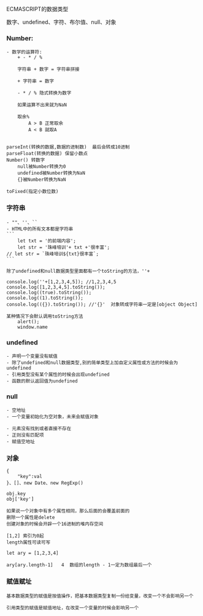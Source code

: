 ECMASCRIPT的数据类型

数字、undefined、字符、布尔值、null、对象

### Number:

    - 数学的运算符:
        + - * / % 

        字符串 + 数字 = 字符串拼接

        + 字符串 = 数字

        - * / % 隐式转换为数字

        如果运算不出来就为NaN

        取余%
            A > B 正常取余
            A < B 就取A

    
    parseInt(转换的数据,数据的进制数)  最后会转成10进制
    parseFloat(转换的数据) 保留小数点
    Number() 转数字
        null被Number转换为0
        undefined被Number转换为NaN
        {}被Number转换为NaN

    toFixed(指定小数位数)


### 字符串
    - ""、''、``
    - HTML中的所有文本都是字符串
    ``` 
        let txt = '的前端内容';
        let str = '珠峰培训'+ txt +'很丰富';
    // let str = `珠峰培训${txt}很丰富`;
    ``` 

    除了undefined和null数据类型里面都有一个toString的方法，''+

    console.log(''+[1,2,3,4,5]); //1,2,3,4,5
    console.log([1,2,3,4,5].toString()); 
    console.log((true).toString()); 
    console.log((1).toString());
    console.log(({}).toString()); //'{}'  对象转成字符串一定是[object Object] 

    某种情况下会默认调用toString方法
        alert();
        window.name

### undefined
    - 声明一个变量没有赋值
    - 除了undefined和null数据类型,别的简单类型上加自定义属性或方法的时候会为undefined
    - 引用类型没有某个属性的时候会出现undefined
    - 函数的默认返回值为undefined

### null
    - 空地址
    - 一个变量初始化为空对象，未来会赋值对象

    - 元素没有找到或者直接不存在
    - 正则没有匹配项
    - 赋值空地址

### 对象
    {
        "key":val
    }、[]、new Date、new RegExp() 

    obj.key
    obj['key']

    如果说一个对象中有多个属性相同，那么后面的会覆盖前面的
    删除一个属性是delete
    创建对象的时候会开辟一个16进制的堆内存空间

    [1,2] 索引为0起
    length属性可读可写

    let ary = [1,2,3,4]

    ary[ary.length-1]   4  数组的length - 1一定为数组最后一个

### 赋值赋址

    基本数据类型的赋值是按值操作，把基本数据类型复制一份给变量，改变一个不会影响另一个

    引用类型的赋值是赋值地址，在改变一个变量的时候会影响另一个

























